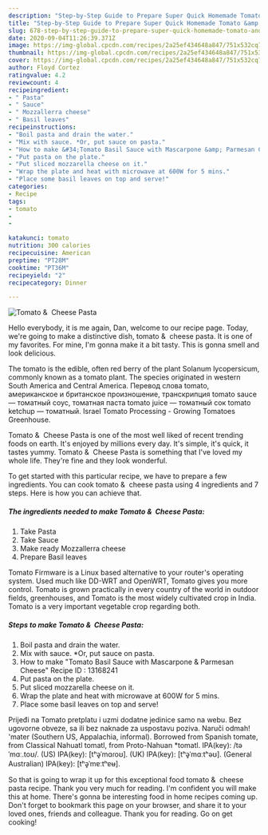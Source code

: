 ```yaml
---
description: "Step-by-Step Guide to Prepare Super Quick Homemade Tomato &amp;amp;  Cheese Pasta"
title: "Step-by-Step Guide to Prepare Super Quick Homemade Tomato &amp;amp;  Cheese Pasta"
slug: 678-step-by-step-guide-to-prepare-super-quick-homemade-tomato-and-amp-cheese-pasta
date: 2020-09-04T11:26:39.371Z
image: https://img-global.cpcdn.com/recipes/2a25ef434648a847/751x532cq70/tomato-cheese-pasta-recipe-main-photo.jpg
thumbnail: https://img-global.cpcdn.com/recipes/2a25ef434648a847/751x532cq70/tomato-cheese-pasta-recipe-main-photo.jpg
cover: https://img-global.cpcdn.com/recipes/2a25ef434648a847/751x532cq70/tomato-cheese-pasta-recipe-main-photo.jpg
author: Floyd Cortez
ratingvalue: 4.2
reviewcount: 4
recipeingredient:
- " Pasta"
- " Sauce"
- " Mozzallerra cheese"
- " Basil leaves"
recipeinstructions:
- "Boil pasta and drain the water."
- "Mix with sauce. *Or, put sauce on pasta."
- "How to make &#34;Tomato Basil Sauce with Mascarpone &amp; Parmesan Cheese&#34; Recipe ID : 13168241"
- "Put pasta on the plate."
- "Put sliced mozzarella cheese on it."
- "Wrap the plate and heat with microwave at 600W for 5 mins."
- "Place some basil leaves on top and serve!"
categories:
- Recipe
tags:
- tomato
- 
- 

katakunci: tomato   
nutrition: 300 calories
recipecuisine: American
preptime: "PT28M"
cooktime: "PT36M"
recipeyield: "2"
recipecategory: Dinner

---
```



![Tomato &amp;  Cheese Pasta](https://img-global.cpcdn.com/recipes/2a25ef434648a847/751x532cq70/tomato-cheese-pasta-recipe-main-photo.jpg)

Hello everybody, it is me again, Dan, welcome to our recipe page. Today, we're going to make a distinctive dish, tomato &amp;  cheese pasta. It is one of my favorites. For mine, I'm gonna make it a bit tasty. This is gonna smell and look delicious.

The tomato is the edible, often red berry of the plant Solanum lycopersicum, commonly known as a tomato plant. The species originated in western South America and Central America. Перевод слова tomato, американское и британское произношение, транскрипция tomato sauce — томатный соус, томатная паста tomato juice — томатный сок tomato ketchup — томатный. Israel Tomato Processing - Growing Tomatoes Greenhouse.

Tomato &amp;  Cheese Pasta is one of the most well liked of recent trending foods on earth. It's enjoyed by millions every day. It's simple, it's quick, it tastes yummy. Tomato &amp;  Cheese Pasta is something that I've loved my whole life. They're fine and they look wonderful.


To get started with this particular recipe, we have to prepare a few ingredients. You can cook tomato &amp;  cheese pasta using 4 ingredients and 7 steps. Here is how you can achieve that.

<!--inarticleads1-->

##### The ingredients needed to make Tomato &amp;  Cheese Pasta:

1. Take  Pasta
1. Take  Sauce
1. Make ready  Mozzallerra cheese
1. Prepare  Basil leaves


Tomato Firmware is a Linux based alternative to your router&#39;s operating system. Used much like DD-WRT and OpenWRT, Tomato gives you more control. Tomato is grown practically in every country of the world in outdoor fields, greenhouses, and Tomato is the most widely cultivated crop in India. Tomato is a very important vegetable crop regarding both. 

<!--inarticleads2-->

##### Steps to make Tomato &amp;  Cheese Pasta:

1. Boil pasta and drain the water.
1. Mix with sauce. *Or, put sauce on pasta.
1. How to make &#34;Tomato Basil Sauce with Mascarpone &amp; Parmesan Cheese&#34; Recipe ID : 13168241
1. Put pasta on the plate.
1. Put sliced mozzarella cheese on it.
1. Wrap the plate and heat with microwave at 600W for 5 mins.
1. Place some basil leaves on top and serve!


Prijeđi na Tomato pretplatu i uzmi dodatne jedinice samo na webu. Bez ugovorne obveze, sa ili bez naknade za uspostavu poziva. Naruči odmah! &#39;mater (Southern US, Appalachia, informal). Borrowed from Spanish tomate, from Classical Nahuatl tomatl, from Proto-Nahuan *tomatl. IPA(key): /təˈmɑː.toʊ/. (US) IPA(key): [tʰə̥ˈmɑɾoʊ]. (UK) IPA(key): [tʰə̥ˈmɑːtʰəʊ]. (General Australian) IPA(key): [tʰə̥ˈmɐːtʰɐʉ]. 

So that is going to wrap it up for this exceptional food tomato &amp;  cheese pasta recipe. Thank you very much for reading. I'm confident you will make this at home. There's gonna be interesting food in home recipes coming up. Don't forget to bookmark this page on your browser, and share it to your loved ones, friends and colleague. Thank you for reading. Go on get cooking!
